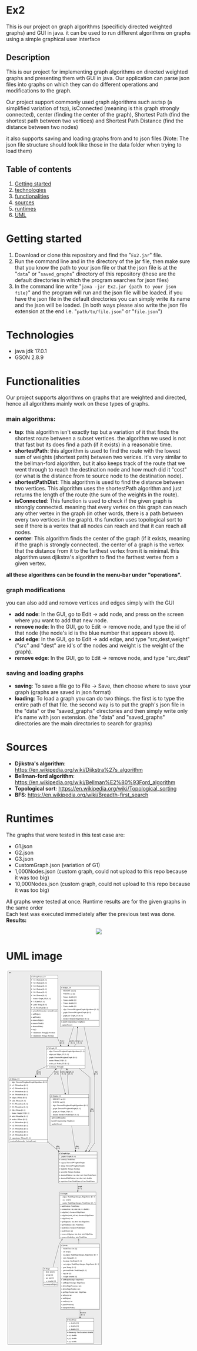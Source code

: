 # Ex2

This is our project on graph algorithms (specificly directed weighted graphs) and GUI in java. it can be used to run
different algorithms on graphs using a simple graphical user interface

## Description

This is our project for implementing graph algorithms on directed weighted graphs and presenting them wth GUI in java.
Our application can parse json files into graphs on which they can do different operations and modifications to the
graph.

Our project support commonly used graph algorithms such as:tsp (a simplified variation of tsp), isConnected
(meaning is this graph strongly connected), center (finding the center of the graph), Shortest Path (find the shortest
path between two vertices) and Shortest Path Distance
(find the distance between two nodes)

it also supports saving and loading graphs from and to json files
(Note: The json file structure should look like those in the data folder when trying to load them)

## Table of contents

1. [Getting started](#Getting-started)
2. [technologies](#Technologies)
3. [functionalities](#Functionalities)
4. [sources](#Sources)
5. [runtimes](#Runtimes)
6. [UML](#UML-image)

# Getting started

1. Download or clone this repository and find the "`Ex2.jar`" file.
2. Run the command line and in the directory of the jar file, then make sure that you know the path to your json file or
   that the json file is at the "`data`" or "`saved_graphs`" directory of this repository
   (these are the default directories in which the program searches for json files)
3. In the command line write "`java -jar Ex2.jar {path to your json file}`" and the program will run and the json file
   will be loaded. if you have the json file in the default directories you can simply write its name and the json will
   be loaded. (in both ways please also write the json file extension at the end i.e. "`path/to/file.json`"
   or "`file.json`")

# Technologies

* java jdk 17.0.1
* GSON 2.8.9

# Functionalities

Our project supports algorithms on graphs that are weighted and directed, hence all algorithms mainly work on these
types of graphs.

### main algorithms:

* **tsp**: this algorithm isn't exactly tsp but a variation of it that finds the shortest route between a subset
  vertices. the algorithm we used is not that fast but its does find a path (if it exists) in a reasonable time.
* **shortestPath**: this algorithm is used to find the route with the lowest sum of weights (shortest path) between two
  verices. it's very similar to the bellman-ford algorithm, but it also keeps track of the route that we went through to
  reach the destination node and how much did it "cost" (or what is the distance from te source node to the destination
  node).
* **shortestPathDist**: This algorithm is used to find the distance between two vertices. This algorithm uses the
  shortestPath algorithm and just returns the length of the route (the sum of the weights in the route).
* **isConnected**: This function is used to check if the given graph is strongly connected. meaning that every vertex on
  this graph can reach any other vertex in the graph (in other words, there is a path between every two vertices in the
  graph). ths function uses topological sort to see if there is a vertex that all nodes can reach and that it can reach
  all nodes.
* **center**: This algorithm finds the center of the graph (if it exists, meaning if the graph is strongly connected).
  the center of a graph is the vertex that the distance from it to the farthest vertex from it is minimal. this
  algorithm uses djikstra's algorithm to find the farthest vertex from a given vertex.

**all these algorithms can be found in the menu-bar under "operations".**

### graph modifications

you can also add and remove vertices and edges simply with the GUI

* **add node**: In the GUI, go to Edit -> add node, and press on the screen where you want to add that new node.
* **remove node**: In the GUI, go to Edit -> remove node, and type the id of that node (the node's id is the blue number
  that appears above it).
* **add edge**: In the GUI, go to Edit -> add edge, and type "src,dest,weight" ("src" and "dest" are id's of the nodes
  and weight is the weight of the graph).
* **remove edge**: In the GUI, go to Edit -> remove node, and type "src,dest"

### saving and loading graphs

* **saving**: To save a file go to File -> Save, then choose where to save your graph (graphs are saved in json format)
* **loading**: To load a graph you can do two things. the first is to type the entire path of that file. the second way
  is to put the graph's json file in the "data" or the "saved_graphs" directories and then simply write only it's name
  with json extension.
  (the "data" and "saved_graphs" directories are the main directories to search for graphs)

# Sources

* **Djikstra's algorithm**: https://en.wikipedia.org/wiki/Dijkstra%27s_algorithm
* **Bellman-ford algorithm**: https://en.wikipedia.org/wiki/Bellman%E2%80%93Ford_algorithm
* **Topological sort**: https://en.wikipedia.org/wiki/Topological_sorting
* **BFS**: https://en.wikipedia.org/wiki/Breadth-first_search

# Runtimes

The graphs that were tested in this test case are:

* G1.json
* G2.json
* G3.json
* CustomGraph.json (variation of G1)
* 1,000Nodes.json (custom graph, could not upload to this repo because it was too big)
* 10,000Nodes.json (custom graph, could not upload to this repo because it was too big)

All graphs were tested at once. Runtime results are for the given graphs in the same order  
Each test was executed immediately after the previous test was done.  
**Results:**
<p align="center">
<img src="https://user-images.githubusercontent.com/77681248/145725865-b31c6f95-3b7e-405e-8e3f-6bbaba471fa0.jpg">
</p>  

# UML image

![](hugeUML.png)
